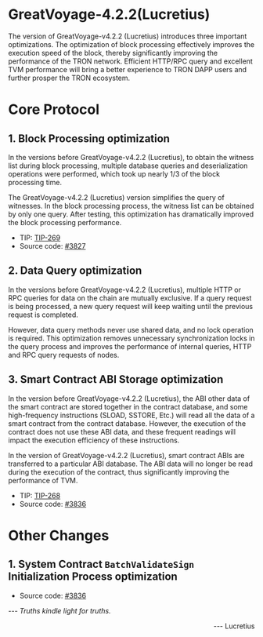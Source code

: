 # GreatVoyage-4.2.2(Lucretius)
The version of GreatVoyage-v4.2.2 (Lucretius) introduces three important optimizations. The optimization of block processing effectively improves the execution speed of the block, thereby significantly improving the performance of the TRON network. Efficient HTTP/RPC query and excellent TVM performance will bring a better experience to TRON DAPP users and further prosper the TRON ecosystem.

# Core Protocol

## 1. Block Processing optimization

In the versions before GreatVoyage-v4.2.2 (Lucretius), to obtain the witness list during block processing, multiple database queries and deserialization operations were performed, which took up nearly 1/3 of the block processing time.

The GreatVoyage-v4.2.2 (Lucretius) version simplifies the query of witnesses. In the block processing process, the witness list can be obtained by only one query. After testing, this optimization has dramatically improved the block processing performance.


- TIP: [TIP-269](https://github.com/tronprotocol/tips/blob/master/tip-269.md)
- Source code: [#3827](https://github.com/tronprotocol/java-tron/pull/3827)

## 2. Data Query optimization

In the versions before GreatVoyage-v4.2.2 (Lucretius), multiple HTTP or RPC queries for data on the chain are mutually exclusive. If a query request is being processed, a new query request will keep waiting until the previous request is completed. 

However, data query methods never use shared data, and no lock operation is required. This optimization removes unnecessary synchronization locks in the query process and improves the performance of internal queries, HTTP and RPC query requests of nodes.

## 3. Smart Contract ABI Storage optimization

In the version before GreatVoyage-v4.2.2 (Lucretius), the ABI other data of the smart contract are stored together in the contract database, and some high-frequency instructions (SLOAD, SSTORE, Etc.) will read all the data of a smart contract from the contract database. However, the execution of the contract does not use these ABI data, and these frequent readings will impact the execution efficiency of these instructions.

In the version of GreatVoyage-v4.2.2 (Lucretius), smart contract ABIs are transferred to a particular ABI database. The ABI data will no longer be read during the execution of the contract, thus significantly improving the performance of TVM.

- TIP: [TIP-268](https://github.com/tronprotocol/tips/blob/master/tip-268.md)
- Source code: [#3836](https://github.com/tronprotocol/java-tron/pull/3836)

# Other Changes

## 1. System Contract `BatchValidateSign` Initialization Process optimization

- Source code: [#3836](https://github.com/tronprotocol/java-tron/pull/3836)




 --- *Truths kindle light for truths.* 
<p align="right"> --- Lucretius</p>

